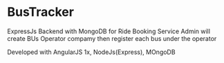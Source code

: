# BusTracker
ExpressJs Backend with MongoDB for Ride Booking Service
Admin will create BUs Operator compamy then register each bus under the operator

Developed with AngularJS 1x, NodeJs(Express), MOngoDB
